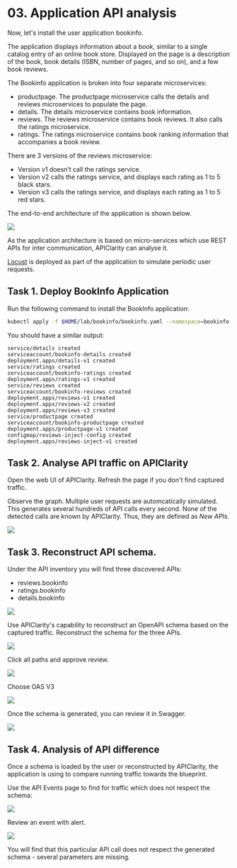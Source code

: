 # 03. Application API analysis

Now, let's install the user application bookinfo.

The application displays information about a book, similar to a single catalog entry of an online book store. Displayed on the page is a description of the book, book details (ISBN, number of pages, and so on), and a few book reviews.

The Bookinfo application is broken into four separate microservices:

* productpage. The productpage microservice calls the details and reviews microservices to populate the page.
* details. The details microservice contains book information.
* reviews. The reviews microservice contains book reviews. It also calls the ratings microservice.
* ratings. The ratings microservice contains book ranking information that accompanies a book review.

There are 3 versions of the reviews microservice:

* Version v1 doesn’t call the ratings service.
* Version v2 calls the ratings service, and displays each rating as 1 to 5 black stars.
* Version v3 calls the ratings service, and displays each rating as 1 to 5 red stars.

The end-to-end architecture of the application is shown below.

![](images/booinfo-istio.svg)

As the application architecture is based on micro-services which use REST APIs for inter communication,
APIClarity can analyse it.

[Locust](https://docs.locust.io/en/stable/#) is deployed as part of the application to simulate periodic user requests.

## Task 1. Deploy BookInfo Application

Run the following command to install the BookInfo application:

```bash
kubectl apply -f $HOME/lab/bookinfo/bookinfo.yaml --namespace=bookinfo
```

You should have a similar output:

```console
service/details created
serviceaccount/bookinfo-details created
deployment.apps/details-v1 created
service/ratings created
serviceaccount/bookinfo-ratings created
deployment.apps/ratings-v1 created
service/reviews created
serviceaccount/bookinfo-reviews created
deployment.apps/reviews-v1 created
deployment.apps/reviews-v2 created
deployment.apps/reviews-v3 created
service/productpage created
serviceaccount/bookinfo-productpage created
deployment.apps/productpage-v1 created
configmap/reviews-inject-config created
deployment.apps/reviews-inject-v1 created
```

## Task 2. Analyse API traffic on APIClarity

Open the web UI of APIClarity. Refresh the page if you don't find captured traffic.

Observe the graph. Multiple user requests are automcatically simulated. This generates several hundreds of API calls every second. None of the detected calls are known by APIClarity. Thus, they are defined as *New APIs*.

![](./images/2022-10-26-14-26-51.png)

## Task 3. Reconstruct API schema.

Under the API inventory you will find three discovered APIs:

* reviews.bookinfo
* ratings.bookinfo
* details.bookinfo

![](./images/2022-10-26-14-30-47.png)

Use APIClarity's capability to reconstruct an OpenAPI schema based on the captured traffic.
Reconstruct the schema for the three APIs.


![](./images/2022-10-26-14-28-45.png)


Click all paths and approve review.

![](./images/2022-10-26-14-32-48.png)

Choose OAS V3

![](./images/2022-10-26-14-33-34.png)

Once the schema is generated, you can review it in Swagger.

![](./images/2022-10-26-14-34-23.png)

## Task 4. Analysis of API difference

Once a schema is loaded by the user or reconstructed by APIClarity, the application is using to compare running traffic towards the blueprint.

Use the API Events page to find for traffic which does not respect the schema:

![](./images/2022-10-26-14-37-23.png)

Review an event with alert.

![](./images/2022-10-26-14-37-52.png)

You will find that this particular API call does not respect the generated schema - several parameters are missing.